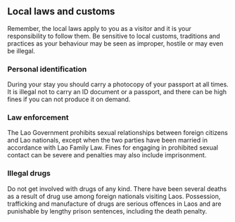 ## Local laws and customs

Remember, the local laws apply to you as a visitor and it is your responsibility to follow them. Be sensitive to local customs, traditions and practices as your behaviour may be seen as improper, hostile or may even be illegal.

### **Personal identification**

During your stay you should carry a photocopy of your passport at all times. It is illegal not to carry an ID document or a passport, and there can be high fines if you can not produce it on demand.

### **Law enforcement**

The Lao Government prohibits sexual relationships between foreign citizens and Lao nationals, except when the two parties have been married in accordance with Lao Family Law. Fines for engaging in prohibited sexual contact can be severe and penalties may also include imprisonment.

### **Illegal drugs**

Do not get involved with drugs of any kind. There have been several deaths as a result of drug use among foreign nationals visiting Laos. Possession, trafficking and manufacture of drugs are serious offences in Laos and are punishable by lengthy prison sentences, including the death penalty.